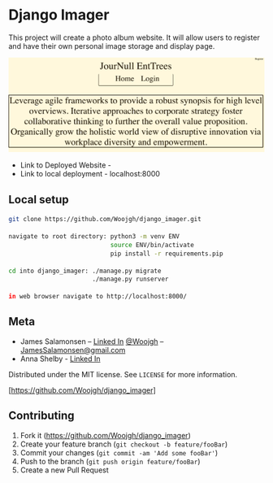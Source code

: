 # Django Imager
This project will create a photo album website.  It will allow users to register and have their own personal image storage and display page.

![alt text](https://github.com/Woojgh/django_imager/blob/master/django_imager/static/admin/img/Screen%20Shot%202017-06-25%20at%207.10.15%20PM.png)

* Link to Deployed Website - 
* Link to local deployment - localhost:8000


## Local setup

```sh
git clone https://github.com/Woojgh/django_imager.git

navigate to root directory: python3 -m venv ENV
                            source ENV/bin/activate
                            pip install -r requirements.pip
                            
cd into django_imager: ./manage.py migrate
                       ./manage.py runserver
                       
in web browser navigate to http://localhost:8000/
```


## Meta
* James Salamonsen – [Linked In](https://www.linkedin.com/in/james-salamonsen-12237b82/) [@Woojgh](https://twitter.com/woojgh) – JamesSalamonsen@gmail.com
* Anna Shelby - [Linked In](https://www.linkedin.com/in/annashelby/) 


Distributed under the MIT license. See ``LICENSE`` for more information.

[https://github.com/Woojgh/django_imager]

## Contributing

1. Fork it (<https://github.com/Woojgh/django_imager>)
2. Create your feature branch (`git checkout -b feature/fooBar`)
3. Commit your changes (`git commit -am 'Add some fooBar'`)
4. Push to the branch (`git push origin feature/fooBar`)
5. Create a new Pull Request
